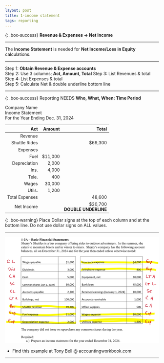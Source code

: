 ```yaml
---
layout: post
title: 1-income statement
tags: reporting
---
```


{: .box-success}
**Revenue & Expenses -> Net Income**   

---

The **Income Statement** is needed for **Net Income/Loss in Equity** calculations.

---

Step 1: **Obtain Revenue & Expense accounts**     
Step 2: Use 3 columns; **Act, Amount, Total** 
Step 3: List Revenues & total   
Step 4: List Expenses & total    
Step 5: Calculate Net & double underline bottom line   

---

{: .box-success}
Reporting NEEDS **Who, What, When: Time Period**

Company Name   
Income Statement   
For the Year Ending Dec. 31, 2024

| Act | Amount | Total |
|----:|-------:|------:|
| Revenue | | |
| Shuttle Rides | | $69,300 |
| Expenses | | |
| Fuel | $11,000 | |
| Depreciation |   2,000 | |
| Ins. |   4,000 | |
| Tele. |    400 | |
| Wages |  30,000 | |
| Utils. |   1,200 | |
| Total Expenses | |  48,600 |
| Net Income | | $20,700 <br> **DOUBLE UNDERLINE** |

{: .box-warning}
Place Dollar signs at the top of each column and at the bottom line. Do not use dollar signs on ALL values.

---

![Example Income Statement](/assets/tony-bell/prepare-income-statement.png)

- Find this example at Tony Bell @ accountingworkbook.com

---
